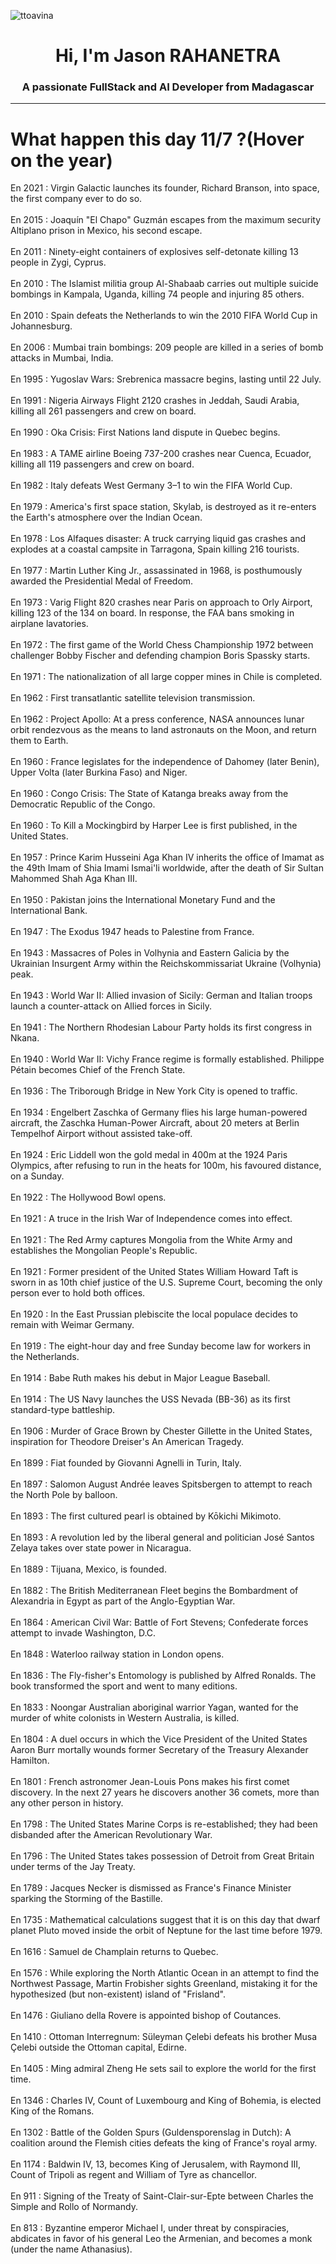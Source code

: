 
<p align="left"> <img src="https://komarev.com/ghpvc/?username=ttoavina&label=Profile%20views&color=0e75b6&style=flat" alt="ttoavina" /> </p>
<h1 align="center">Hi, I'm Jason RAHANETRA</h1>
<h3 align="center">A passionate FullStack and AI Developer from Madagascar</h3>
    
<hr/>
<h1> What happen this day 11/7 ?(Hover on the year)</h1>

En 2021 : Virgin Galactic launches its founder, Richard Branson, into space, the first company ever to do so.
<br/><br/>
En 2015 : Joaquín "El Chapo" Guzmán escapes from the maximum security Altiplano prison in Mexico, his second escape.
<br/><br/>
En 2011 : Ninety-eight containers of explosives self-detonate killing 13 people in Zygi, Cyprus.
<br/><br/>
En 2010 : The Islamist militia group Al-Shabaab carries out multiple suicide bombings in Kampala, Uganda, killing 74 people and injuring 85 others.
<br/><br/>
En 2010 : Spain defeats the Netherlands to win the 2010 FIFA World Cup in Johannesburg.
<br/><br/>
En 2006 : Mumbai train bombings: 209 people are killed in a series of bomb attacks in Mumbai, India.
<br/><br/>
En 1995 : Yugoslav Wars: Srebrenica massacre begins, lasting until 22 July.
<br/><br/>
En 1991 : Nigeria Airways Flight 2120 crashes in Jeddah, Saudi Arabia, killing all 261 passengers and crew on board.
<br/><br/>
En 1990 : Oka Crisis: First Nations land dispute in Quebec begins.
<br/><br/>
En 1983 : A TAME airline Boeing 737-200 crashes near Cuenca, Ecuador, killing all 119 passengers and crew on board.
<br/><br/>
En 1982 : Italy defeats West Germany 3–1 to win the FIFA World Cup.
<br/><br/>
En 1979 : America's first space station, Skylab, is destroyed as it re-enters the Earth's atmosphere over the Indian Ocean.
<br/><br/>
En 1978 : Los Alfaques disaster: A truck carrying liquid gas crashes and explodes at a coastal campsite in Tarragona, Spain killing 216 tourists.
<br/><br/>
En 1977 : Martin Luther King Jr., assassinated in 1968, is posthumously awarded the Presidential Medal of Freedom.
<br/><br/>
En 1973 : Varig Flight 820 crashes near Paris on approach to Orly Airport, killing 123 of the 134 on board. In response, the FAA bans smoking in airplane lavatories.
<br/><br/>
En 1972 : The first game of the World Chess Championship 1972 between challenger Bobby Fischer and defending champion Boris Spassky starts.
<br/><br/>
En 1971 : The nationalization of all large copper mines in Chile is completed.
<br/><br/>
En 1962 : First transatlantic satellite television transmission.
<br/><br/>
En 1962 : Project Apollo: At a press conference, NASA announces lunar orbit rendezvous as the means to land astronauts on the Moon, and return them to Earth.
<br/><br/>
En 1960 : France legislates for the independence of Dahomey (later Benin), Upper Volta (later Burkina Faso) and Niger.
<br/><br/>
En 1960 : Congo Crisis: The State of Katanga breaks away from the Democratic Republic of the Congo.
<br/><br/>
En 1960 : To Kill a Mockingbird by Harper Lee is first published, in the United States.
<br/><br/>
En 1957 : Prince Karim Husseini Aga Khan IV inherits the office of Imamat as the 49th Imam of Shia Imami Ismai'li worldwide, after the death of Sir Sultan Mahommed Shah Aga Khan III.
<br/><br/>
En 1950 : Pakistan joins the International Monetary Fund and the International Bank.
<br/><br/>
En 1947 : The Exodus 1947 heads to Palestine from France.
<br/><br/>
En 1943 : Massacres of Poles in Volhynia and Eastern Galicia by the Ukrainian Insurgent Army within the Reichskommissariat Ukraine (Volhynia) peak.
<br/><br/>
En 1943 : World War II: Allied invasion of Sicily: German and Italian troops launch a counter-attack on Allied forces in Sicily.
<br/><br/>
En 1941 : The Northern Rhodesian Labour Party holds its first congress in Nkana.
<br/><br/>
En 1940 : World War II: Vichy France regime is formally established. Philippe Pétain becomes Chief of the French State.
<br/><br/>
En 1936 : The Triborough Bridge in New York City is opened to traffic.
<br/><br/>
En 1934 : Engelbert Zaschka of Germany flies his large human-powered aircraft, the Zaschka Human-Power Aircraft, about 20 meters at Berlin Tempelhof Airport without assisted take-off.
<br/><br/>
En 1924 : Eric Liddell won the gold medal in 400m at the 1924 Paris Olympics, after refusing to run in the heats for 100m, his favoured distance, on a Sunday.
<br/><br/>
En 1922 : The Hollywood Bowl opens.
<br/><br/>
En 1921 : A truce in the Irish War of Independence comes into effect.
<br/><br/>
En 1921 : The Red Army captures Mongolia from the White Army and establishes the Mongolian People's Republic.
<br/><br/>
En 1921 : Former president of the United States William Howard Taft is sworn in as 10th chief justice of the U.S. Supreme Court, becoming the only person ever to hold both offices.
<br/><br/>
En 1920 : In the East Prussian plebiscite the local populace decides to remain with Weimar Germany.
<br/><br/>
En 1919 : The eight-hour day and free Sunday become law for workers in the Netherlands.
<br/><br/>
En 1914 : Babe Ruth makes his debut in Major League Baseball.
<br/><br/>
En 1914 : The US Navy launches the USS Nevada (BB-36) as its first standard-type battleship.
<br/><br/>
En 1906 : Murder of Grace Brown by Chester Gillette in the United States, inspiration for Theodore Dreiser's An American Tragedy.
<br/><br/>
En 1899 : Fiat founded by Giovanni Agnelli in Turin, Italy.
<br/><br/>
En 1897 : Salomon August Andrée leaves Spitsbergen to attempt to reach the North Pole by balloon.
<br/><br/>
En 1893 : The first cultured pearl is obtained by Kōkichi Mikimoto.
<br/><br/>
En 1893 : A revolution led by the liberal general and politician José Santos Zelaya takes over state power in Nicaragua.
<br/><br/>
En 1889 : Tijuana, Mexico, is founded.
<br/><br/>
En 1882 : The British Mediterranean Fleet begins the Bombardment of Alexandria in Egypt as part of the Anglo-Egyptian War.
<br/><br/>
En 1864 : American Civil War: Battle of Fort Stevens; Confederate forces attempt to invade Washington, D.C.
<br/><br/>
En 1848 : Waterloo railway station in London opens.
<br/><br/>
En 1836 : The Fly-fisher's Entomology is published by Alfred Ronalds. The book transformed the sport and went to many editions.
<br/><br/>
En 1833 : Noongar Australian aboriginal warrior Yagan, wanted for the murder of white colonists in Western Australia, is killed.
<br/><br/>
En 1804 : A duel occurs in which the Vice President of the United States Aaron Burr mortally wounds former Secretary of the Treasury Alexander Hamilton.
<br/><br/>
En 1801 : French astronomer Jean-Louis Pons makes his first comet discovery. In the next 27 years he discovers another 36 comets, more than any other person in history.
<br/><br/>
En 1798 : The United States Marine Corps is re-established; they had been disbanded after the American Revolutionary War.
<br/><br/>
En 1796 : The United States takes possession of Detroit from Great Britain under terms of the Jay Treaty.
<br/><br/>
En 1789 : Jacques Necker is dismissed as France's Finance Minister sparking the Storming of the Bastille.
<br/><br/>
En 1735 : Mathematical calculations suggest that it is on this day that dwarf planet Pluto moved inside the orbit of Neptune for the last time before 1979.
<br/><br/>
En 1616 : Samuel de Champlain returns to Quebec.
<br/><br/>
En 1576 : While exploring the North Atlantic Ocean in an attempt to find the Northwest Passage, Martin Frobisher sights Greenland, mistaking it for the hypothesized (but non-existent) island of "Frisland".
<br/><br/>
En 1476 : Giuliano della Rovere is appointed bishop of Coutances.
<br/><br/>
En 1410 : Ottoman Interregnum: Süleyman Çelebi defeats his brother Musa Çelebi outside the Ottoman capital, Edirne.
<br/><br/>
En 1405 : Ming admiral Zheng He sets sail to explore the world for the first time.
<br/><br/>
En 1346 : Charles IV, Count of Luxembourg and King of Bohemia, is elected King of the Romans.
<br/><br/>
En 1302 : Battle of the Golden Spurs (Guldensporenslag in Dutch): A coalition around the Flemish cities defeats the king of France's royal army.
<br/><br/>
En 1174 : Baldwin IV, 13, becomes King of Jerusalem, with Raymond III, Count of Tripoli as regent and William of Tyre as chancellor.
<br/><br/>
En 911 : Signing of the Treaty of Saint-Clair-sur-Epte between Charles the Simple and Rollo of Normandy.
<br/><br/>
En 813 : Byzantine emperor Michael I, under threat by conspiracies, abdicates in favor of his general Leo the Armenian, and becomes a monk (under the name Athanasius).
<br/><br/>
